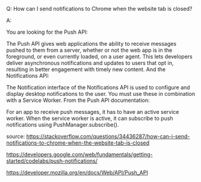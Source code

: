 Q: How can I send notifications to Chrome when the website tab is closed?

A:

You are looking for the Push API:

The Push API gives web applications the ability to receive messages pushed to them from a server, whether or not the web app is in the foreground, or even currently loaded, on a user agent. This lets developers deliver asynchronous notifications and updates to users that opt in, resulting in better engagement with timely new content.
And the Notifications API:

The Notification interface of the Notifications API is used to configure and display desktop notifications to the user.
You must use these in combination with a Service Worker. From the Push API documentation:

For an app to receive push messages, it has to have an active service worker. When the service worker is active, it can subscribe to push notifications using PushManager.subscribe().

source:
https://stackoverflow.com/questions/34436287/how-can-i-send-notifications-to-chrome-when-the-website-tab-is-closed

https://developers.google.com/web/fundamentals/getting-started/codelabs/push-notifications/

https://developer.mozilla.org/en/docs/Web/API/Push_API

